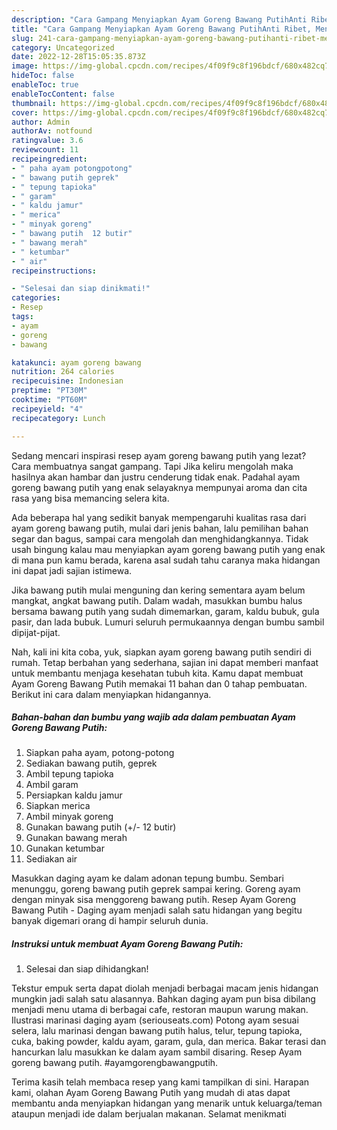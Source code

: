 ```yaml
---
description: "Cara Gampang Menyiapkan Ayam Goreng Bawang PutihAnti Ribet, Menggugah Selera"
title: "Cara Gampang Menyiapkan Ayam Goreng Bawang PutihAnti Ribet, Menggugah Selera"
slug: 241-cara-gampang-menyiapkan-ayam-goreng-bawang-putihanti-ribet-menggugah-selera
category: Uncategorized
date: 2022-12-28T15:05:35.873Z
image: https://img-global.cpcdn.com/recipes/4f09f9c8f196bdcf/680x482cq70/ayam-goreng-bawang-putih-foto-resep-utama.jpg
hideToc: false
enableToc: true
enableTocContent: false
thumbnail: https://img-global.cpcdn.com/recipes/4f09f9c8f196bdcf/680x482cq70/ayam-goreng-bawang-putih-foto-resep-utama.jpg
cover: https://img-global.cpcdn.com/recipes/4f09f9c8f196bdcf/680x482cq70/ayam-goreng-bawang-putih-foto-resep-utama.jpg
author: Admin
authorAv: notfound
ratingvalue: 3.6
reviewcount: 11
recipeingredient:
- " paha ayam potongpotong"
- " bawang putih geprek"
- " tepung tapioka"
- " garam"
- " kaldu jamur"
- " merica"
- " minyak goreng"
- " bawang putih  12 butir"
- " bawang merah"
- " ketumbar"
- " air"
recipeinstructions:

- "Selesai dan siap dinikmati!"
categories:
- Resep
tags:
- ayam
- goreng
- bawang

katakunci: ayam goreng bawang 
nutrition: 264 calories
recipecuisine: Indonesian
preptime: "PT30M"
cooktime: "PT60M"
recipeyield: "4"
recipecategory: Lunch

---
```



Sedang mencari inspirasi resep ayam goreng bawang putih yang lezat? Cara membuatnya sangat gampang. Tapi Jika keliru mengolah maka hasilnya akan hambar dan justru cenderung tidak enak. Padahal ayam goreng bawang putih yang enak selayaknya mempunyai aroma dan cita rasa yang bisa memancing selera kita.


Ada beberapa hal yang sedikit banyak mempengaruhi kualitas rasa dari ayam goreng bawang putih, mulai dari jenis bahan, lalu pemilihan bahan segar dan bagus, sampai cara mengolah dan menghidangkannya. Tidak usah bingung kalau mau menyiapkan ayam goreng bawang putih yang enak di mana pun kamu berada, karena asal sudah tahu caranya maka hidangan ini dapat jadi sajian istimewa.

Jika bawang putih mulai menguning dan kering sementara ayam belum mangkat, angkat bawang putih. Dalam wadah, masukkan bumbu halus bersama bawang putih yang sudah dimemarkan, garam, kaldu bubuk, gula pasir, dan lada bubuk. Lumuri seluruh permukaannya dengan bumbu sambil dipijat-pijat.


Nah, kali ini kita coba, yuk, siapkan ayam goreng bawang putih sendiri di rumah. Tetap berbahan yang sederhana, sajian ini dapat memberi manfaat untuk membantu menjaga kesehatan tubuh kita. Kamu dapat membuat Ayam Goreng Bawang Putih memakai 11 bahan dan 0 tahap pembuatan. Berikut ini cara dalam menyiapkan hidangannya.

<!--inarticleads1-->

##### Bahan-bahan dan bumbu yang wajib ada dalam pembuatan Ayam Goreng Bawang Putih:

1. Siapkan  paha ayam, potong-potong
1. Sediakan  bawang putih, geprek
1. Ambil  tepung tapioka
1. Ambil  garam
1. Persiapkan  kaldu jamur
1. Siapkan  merica
1. Ambil  minyak goreng
1. Gunakan  bawang putih (+/- 12 butir)
1. Gunakan  bawang merah
1. Gunakan  ketumbar
1. Sediakan  air


Masukkan daging ayam ke dalam adonan tepung bumbu. Sembari menunggu, goreng bawang putih geprek sampai kering. Goreng ayam dengan minyak sisa menggoreng bawang putih. Resep Ayam Goreng Bawang Putih - Daging ayam menjadi salah satu hidangan yang begitu banyak digemari orang di hampir seluruh dunia. 

<!--inarticleads2-->

##### Instruksi untuk membuat Ayam Goreng Bawang Putih:


1. Selesai dan siap dihidangkan!

Tekstur empuk serta dapat diolah menjadi berbagai macam jenis hidangan mungkin jadi salah satu alasannya. Bahkan daging ayam pun bisa dibilang menjadi menu utama di berbagai cafe, restoran maupun warung makan. Ilustrasi marinasi daging ayam (seriouseats.com) Potong ayam sesuai selera, lalu marinasi dengan bawang putih halus, telur, tepung tapioka, cuka, baking powder, kaldu ayam, garam, gula, dan merica. Bakar terasi dan hancurkan lalu masukkan ke dalam ayam sambil disaring. Resep Ayam goreng bawang putih. #ayamgorengbawangputih. 

Terima kasih telah membaca resep yang kami tampilkan di sini. Harapan kami, olahan Ayam Goreng Bawang Putih yang mudah di atas dapat membantu anda menyiapkan hidangan yang menarik untuk keluarga/teman ataupun menjadi ide dalam berjualan makanan. Selamat menikmati
